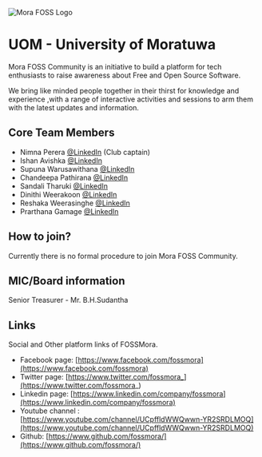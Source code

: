 ![Mora FOSS Logo](https://github.com/fosslk/OpenDesign/blob/master/campus-clubs/UoM/logo/2020/FOSS_Logo.png?raw=true#cc_logo)

# UOM - University of Moratuwa

Mora FOSS Community is an initiative to build a platform for tech enthusiasts to raise awareness about Free and Open Source Software.

We bring like minded people together in their thirst for knowledge and experience ,with a range of interactive activities and sessions to arm them with the latest updates and information.

## Core Team Members

* Nimna Perera [@LinkedIn](https://www.linkedin.com/in/nimna-perera) (Club captain)
* Ishan Avishka [@LinkedIn](https://www.linkedin.com/in/ishanavishka)
* Supuna Warusawithana [@LinkedIn](https://www.linkedin.com/in/supuna-warusawithana)
* Chandeepa Pathirana [@LinkedIn](https://twitter.com/sajanasherlock)
* Sandali Tharuki [@LinkedIn](https://www.linkedin.com/in/sandali-tharuki)
* Dinithi Weerakoon [@LinkedIn](https://www.linkedin.com/in/dinithi-weerakoon)
* Reshaka Weerasinghe [@LinkedIn](https://www.linkedin.com/in/reshaka-weerasinghe)
* Prarthana Gamage [@LinkedIn](https://www.linkedin.com/in/prarthana-gamage)

## How to join?

Currently there is no formal procedure to join Mora FOSS Community.

## MIC/Board information

Senior Treasurer - Mr. B.H.Sudantha

## Links

Social and Other platform links of FOSSMora.

 - Facebook page: [https://www.facebook.com/fossmora](https://www.facebook.com/fossmora)
 - Twitter page: [https://www.twitter.com/fossmora_](https://www.twitter.com/fossmora_)
 - Linkedin page: [https://www.linkedin.com/company/fossmora](https://www.linkedin.com/company/fossmora)
 - Youtube channel : [https://www.youtube.com/channel/UCpffldWWQwwn-YR2SRDLMOQ](https://www.youtube.com/channel/UCpffldWWQwwn-YR2SRDLMOQ)
 - Github: [https://www.github.com/fossmora/](https://www.github.com/fossmora/)
